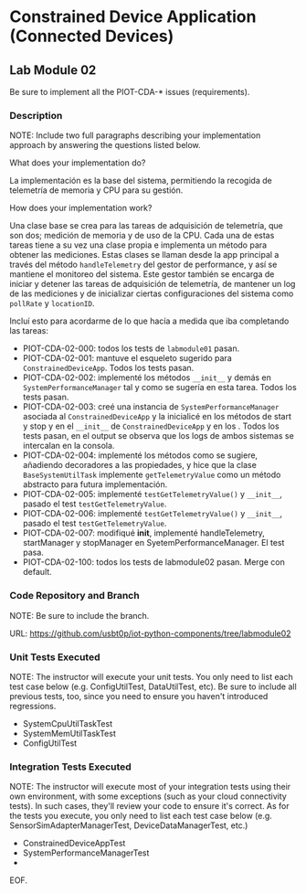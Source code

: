 # Constrained Device Application (Connected Devices)

## Lab Module 02

Be sure to implement all the PIOT-CDA-* issues (requirements).

### Description

NOTE: Include two full paragraphs describing your implementation approach by answering the questions listed below.

What does your implementation do?

La implementación es la base del sistema, permitiendo la recogida de telemetría de memoria y CPU para su gestión.

How does your implementation work?

Una clase base se crea para las tareas de adquisición de telemetría, que son dos; 
medición de memoria y de uso de la CPU. Cada una de estas tareas tiene a su vez una clase propia e implementa un método 
para obtener las mediciones. Estas clases se llaman desde la app principal a 
través del método `handleTelemetry` del gestor de performance, y así se mantiene el monitoreo del sistema.
Este gestor también se encarga de iniciar y detener las tareas de adquisición de telemetría, 
de mantener un log de las mediciones y de inicializar ciertas configuraciones del sistema como `pollRate`
y `locationID`.

Incluí esto para acordarme de lo que hacía a medida que iba completando las tareas:
- PIOT-CDA-02-000: todos los tests de `labmodule01` pasan.
- PIOT-CDA-02-001: mantuve el esqueleto sugerido para `ConstrainedDeviceApp`. Todos los tests pasan.
- PIOT-CDA-02-002: implementé los métodos `__init__` y demás en `SystemPerformanceManager` tal y como se sugería en esta tarea. Todos los tests pasan.
- PIOT-CDA-02-003: creé una instancia de `SystemPerformanceManager` asociada al `ConstrainedDeviceApp` y la inicialicé en los métodos de start y stop y en el `__init__` de `ConstrainedDeviceApp` y en los . Todos los tests pasan, en el output se observa que los logs de ambos sistemas se intercalan en la consola.
- PIOT-CDA-02-004: implementé los métodos como se sugiere, añadiendo decoradores a las propiedades, y hice que la clase `BaseSystemUtilTask` implemente `getTelemetryValue` como un método abstracto para futura implementación.
- PIOT-CDA-02-005: implementé `testGetTelemetryValue()` y `__init__`, pasado el test `testGetTelemetryValue`.
- PIOT-CDA-02-006: implementé `testGetTelemetryValue()` y `__init__`, pasado el test `testGetTelemetryValue`.
- PIOT-CDA-02-007: modifiqué __init__, implementé handleTelemetry, startManager y stopManager en SyetemPerformanceManager. El test pasa.
- PIOT-CDA-02-100: todos los tests de labmodule02 pasan. Merge con default.

### Code Repository and Branch

NOTE: Be sure to include the branch.

URL: https://github.com/usbt0p/iot-python-components/tree/labmodule02

### Unit Tests Executed

NOTE: The instructor will execute your unit tests. You only need to list each test case below
(e.g. ConfigUtilTest, DataUtilTest, etc). Be sure to include all previous tests, too,
since you need to ensure you haven't introduced regressions.

- SystemCpuUtilTaskTest
- SystemMemUtilTaskTest
- ConfigUtilTest

### Integration Tests Executed

NOTE: The instructor will execute most of your integration tests using their own environment, with
some exceptions (such as your cloud connectivity tests). In such cases, they'll review
your code to ensure it's correct. As for the tests you execute, you only need to list each
test case below (e.g. SensorSimAdapterManagerTest, DeviceDataManagerTest, etc.)

- ConstrainedDeviceAppTest
- SystemPerformanceManagerTest
- 

EOF.
